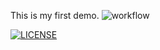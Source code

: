This is my first demo.
![workflow](https://github.com/40516571-SuHninLwin/Sem/actions/workflows/main.yml/badge.svg)

[![LICENSE](https://img.shields.io/github/license/40516571-SuHninLwin/sem.svg?style=flat-square)](https://github.com/40516571-SuHninLwin/sem/blob/master/LICENSE)

